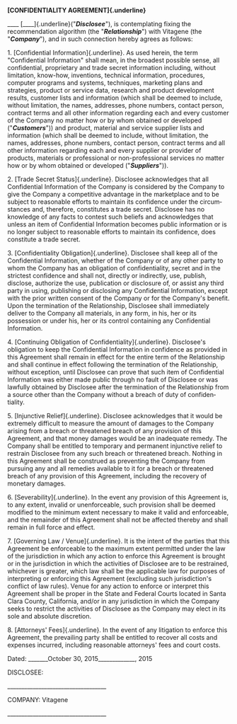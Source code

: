 **[CONFIDENTIALITY AGREEMENT]{.underline}**

\_\_\_\_ [\_\_\_\_]{.underline}(\"***Disclosee***\"), is contemplating
fixing the recommendation algorithm (the \"***Relationship***\") with
Vitagene (the \"***Company***\"), and in such connection hereby agrees
as follows:

1\. [Confidential Information]{.underline}. As used herein, the term
\"Confidential Information\" shall mean, in the broadest possible sense,
all confidential, proprietary and trade secret information including,
without limitation, know-how, inventions, technical information,
proce­dures, computer programs and systems, techniques, marketing plans
and strategies, product or service data, research and product
development results, customer lists and information (which shall be
deemed to include, without limitation, the names, addresses, phone
numbers, contact person, contract terms and all other information
regarding each and every customer of the Company no matter how or by
whom obtained or developed (\"***Customers***\")) and product, material
and service supplier lists and information (which shall be deemed to
include, without limitation, the names, addresses, phone numbers,
contact person, contract terms and all other information regarding each
and every supplier or provider of products, materials or professional or
non-profes­sional services no matter how or by whom obtained or developed
(\"***Suppli­ers***\")).

2\. [Trade Secret Status]{.underline}. Disclosee acknowledges that all
Confidential Information of the Company is considered by the Company to
give the Company a competi­tive advantage in the marketplace and to be
subject to reasonable efforts to maintain its confidence under the
circum­stances and, therefore, constitutes a trade secret. Disclosee has
no knowledge of any facts to contest such beliefs and acknowledges that
unless an item of Confidential Information becomes public information or
is no longer subject to reasonable efforts to maintain its confidence,
does constitute a trade secret.

3\. [Confidentiality Obligation]{.underline}. Disclosee shall keep all
of the Confidential Information, whether of the Company or of any other
party to whom the Company has an obligation of confidentiali­ty, secret
and in the strictest confidence and shall not, directly or indirectly,
use, publish, disclose, authorize the use, publica­tion or disclosure of,
or assist any third party in using, publishing or disclosing any
Confidential Information, except with the prior written consent of the
Company or for the Company\'s benefit. Upon the termination of the
Relation­ship, Disclosee shall immediately deliver to the Company all
materials, in any form, in his, her or its possession or under his, her
or its control containing any Confidential Information.

4\. [Continuing Obligation of Confidentiality]{.underline}. Disclosee\'s
obligation to keep the Confidential Information in confidence as
provided in this Agreement shall remain in effect for the entire term of
the Relationship and shall continue in effect following the termination
of the Relationship, without exception, until Disclosee can prove that
such item of Confidential Information was either made public through no
fault of Disclosee or was lawfully obtained by Disclosee after the
termination of the Relationship from a source other than the Company
without a breach of duty of confiden­tiality.

5\. [Injunctive Relief]{.underline}. Disclosee acknowledges that it
would be extremely difficult to measure the amount of damages to the
Company arising from a breach or threatened breach of any provision of
this Agreement, and that money damages would be an inadequate remedy.
The Company shall be entitled to temporary and permanent injunctive
relief to restrain Disclosee from any such breach or threatened breach.
Nothing in this Agreement shall be construed as preventing the Company
from pursuing any and all remedies available to it for a breach or
threatened breach of any provision of this Agreement, including the
recovery of monetary damages.

6\. [Severability]{.underline}. In the event any provision of this
Agreement is, to any extent, invalid or unenforceable, such provision
shall be deemed modified to the minimum extent necessary to make it
valid and enforceable, and the remainder of this Agreement shall not be
affected thereby and shall remain in full force and effect.

7\. [Governing Law / Venue]{.underline}. It is the intent of the parties
that this Agreement be enforceable to the maximum extent permitted under
the law of the jurisdiction in which any action to enforce this
Agreement is brought or in the jurisdiction in which the activities of
Disclosee are to be restrained, whichever is greater, which law shall be
the applicable law for purposes of interpreting or enforcing this
Agreement (excluding such jurisdiction\'s conflict of law rules). Venue
for any action to enforce or interpret this Agreement shall be proper in
the State and Federal Courts located in Santa Clara County, California,
and/or in any jurisdiction in which the Company seeks to restrict the
activities of Disclosee as the Company may elect in its sole and
absolute discretion.

8\. [Attorneys\' Fees]{.underline}. In the event of any litigation to
enforce this Agreement, the prevailing party shall be entitled to
recover all costs and expenses incurred, including reasonable
attorneys\' fees and court costs.

Dated: \_\_\_\_\_\_\_October 30, 2015\_\_\_\_\_\_\_\_\_\_\_\_\_, 2015

DISCLOSEE:

\_\_\_\_\_\_\_\_\_\_\_\_\_\_\_\_\_\_\_\_\_\_\_\_\_\_\_\_\_\_\_\_\_\_\_

COMPANY: Vitagene

\_\_\_\_\_\_\_\_\_\_\_\_\_\_\_\_\_\_\_\_\_\_\_\_\_\_\_\_\_\_\_\_\_\_\_
